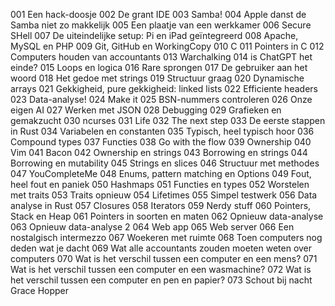 001 Een hack-doosje
002 De grant IDE
003 Samba!
004 Apple danst de Samba niet zo makkelijk
005 Een plaatje van een werkkamer
006 Secure SHell
007 De uiteindelijke setup: Pi en iPad geïntegreerd
008 Apache, MySQL en PHP
009 Git, GitHub en WorkingCopy
010 C
011 Pointers in C
012 Computers houden van accountants
013 Warchalking
014 is ChatGPT het einde?
015 Loops en logica
016 Rare sprongen
017 De gebruiker aan het woord
018 Het gedoe met strings
019 Structuur graag
020 Dynamische arrays
021 Gekkigheid, pure gekkigheid: linked lists
022 Efficiente headers
023 Data-analyse!
024 Make it
025 BSN-nummers controleren
026 Onze eigen AI
027 Werken met JSON
028 Debugging
029 Grafieken en gemakzucht
030 ncurses
031 Life
032 The next step
033 De eerste stappen in Rust
034 Variabelen en constanten
035 Typisch, heel typisch hoor
036 Compound types
037 Functies
038 Go with the flow
039 Ownership
040 Vim
041 Bacon
042 Ownership en strings
043 Borrowing en strings
044 Borrowing en mutability
045 Strings en slices
046 Structuur met methodes
047 YouCompleteMe
048 Enums, pattern matching en Options
049 Fout, heel fout en paniek
050 Hashmaps
051 Functies en types
052 Worstelen met traits
053 Traits opnieuw
054 Lifetimes
055 Simpel testwerk
056 Data analyse in Rust
057 Closures
058 Iterators
059 Nerdy stuff
060 Pointers, Stack en Heap
061 Pointers in soorten en maten
062 Opnieuw data-analyse
063 Opnieuw data-analyse 2
064 Web app
065 Web server
066 Een nostalgisch intermezzo
067 Woekeren met ruimte
068 Toen computers nog deden wat je dacht
069 Wat alle accountants zouden moeten weten over computers
070 Wat is het verschil tussen een computer en een mens?
071 Wat is het verschil tussen een computer en een wasmachine?
072 Wat is het verschil tussen een computer en pen en papier?
073 Schout bij nacht Grace Hopper

